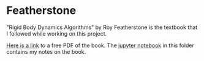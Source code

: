 # Featherstone

"Rigid Body Dynamics Algorithms" by Roy Featherstone is the textbook that I followed while working on this project.

[Here is a link](https://bcourses.berkeley.edu/files/70847609/download?download_frd=1) to a free PDF of the book. The [jupyter notebook](notes.ipynb) in this folder contains my notes on the book.